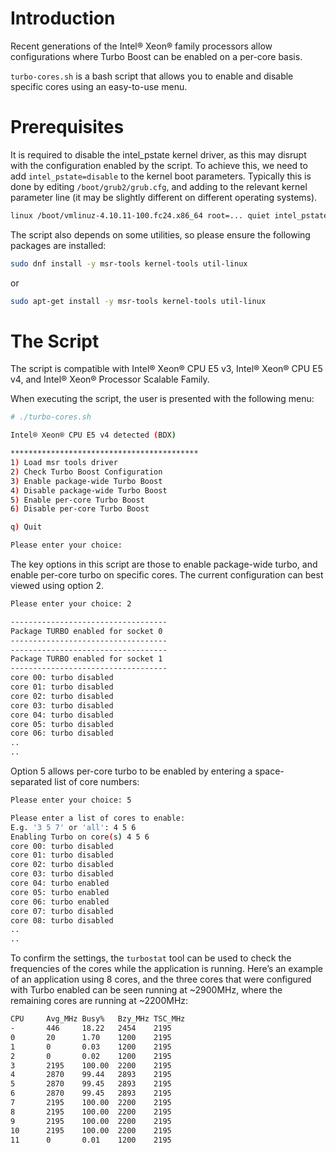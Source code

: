 # Introduction

Recent generations of the Intel® Xeon® family processors allow configurations
where Turbo Boost can be enabled on a per-core basis.

`turbo-cores.sh` is a bash script that allows you to enable and disable
specific cores using an easy-to-use menu.

# Prerequisites

It is required to disable the intel_pstate kernel driver, as this may disrupt
with the configuration enabled by the script. To achieve this, we need to
add `intel_pstate=disable` to the kernel boot parameters. Typically this is
done by editing `/boot/grub2/grub.cfg`, and adding to the relevant kernel
parameter line (it may be slightly different on different operating systems).

```bash
linux /boot/vmlinuz-4.10.11-100.fc24.x86_64 root=... quiet intel_pstate=disable
```

The script also depends on some utilities, so please ensure the following
packages are installed:

```bash
sudo dnf install -y msr-tools kernel-tools util-linux
```
or
```bash
sudo apt-get install -y msr-tools kernel-tools util-linux
```

# The Script

The script is compatible with Intel® Xeon® CPU E5 v3, Intel® Xeon® CPU E5 v4,
and Intel® Xeon® Processor Scalable Family.

When executing the script, the user is presented with the following menu:

```bash
# ./turbo-cores.sh

Intel® Xeon® CPU E5 v4 detected (BDX)

******************************************
1) Load msr tools driver
2) Check Turbo Boost Configuration
3) Enable package-wide Turbo Boost
4) Disable package-wide Turbo Boost
5) Enable per-core Turbo Boost
6) Disable per-core Turbo Boost

q) Quit

Please enter your choice:
```

The key options in this script are those to enable package-wide turbo, and
enable per-core turbo on specific cores. The current configuration can best
viewed using option 2.


```bash
Please enter your choice: 2

-----------------------------------
Package TURBO enabled for socket 0
-----------------------------------
-----------------------------------
Package TURBO enabled for socket 1
-----------------------------------
core 00: turbo disabled
core 01: turbo disabled
core 02: turbo disabled
core 03: turbo disabled
core 04: turbo disabled
core 05: turbo disabled
core 06: turbo disabled
..
..
```

Option 5 allows per-core turbo to be enabled by entering a space-separated
list of core numbers:

```bash
Please enter your choice: 5

Please enter a list of cores to enable:
E.g. '3 5 7' or 'all': 4 5 6
Enabling Turbo on core(s) 4 5 6
core 00: turbo disabled
core 01: turbo disabled
core 02: turbo disabled
core 03: turbo disabled
core 04: turbo enabled
core 05: turbo enabled
core 06: turbo enabled
core 07: turbo disabled
core 08: turbo disabled
..
..
```

To confirm the settings, the `turbostat` tool can be used to check the
frequencies of the cores while the application is running. Here’s an example
of an application using 8 cores, and the three cores that were configured
with Turbo enabled can be seen running at ~2900MHz, where the remaining cores
are running at ~2200MHz:

```bash
CPU     Avg_MHz Busy%   Bzy_MHz TSC_MHz
-       446     18.22   2454    2195
0       20      1.70    1200    2195
1       0       0.03    1200    2195
2       0       0.02    1200    2195
3       2195    100.00  2200    2195
4       2870    99.44   2893    2195
5       2870    99.45   2893    2195
6       2870    99.45   2893    2195
7       2195    100.00  2200    2195
8       2195    100.00  2200    2195
9       2195    100.00  2200    2195
10      2195    100.00  2200    2195
11      0       0.01    1200    2195
```
